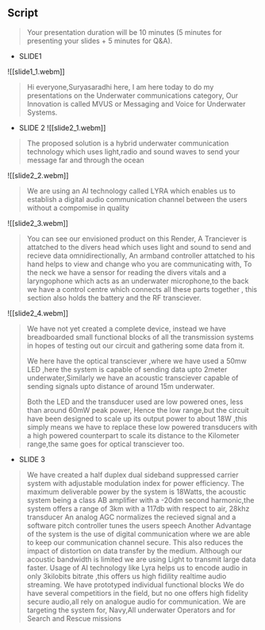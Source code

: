## Script
> Your presentation duration will be 10 minutes (5 minutes for presenting your slides + 5 minutes for Q&A).

- SLIDE1

![[slide1_1.webm]]
> Hi everyone,Suryasaradhi here, I am here today to do my presentations on the Underwater communications category, Our Innovation is called MVUS or Messaging and Voice for Underwater Systems.

- SLIDE 2
![[slide2_1.webm]]
> The proposed solution is a hybrid underwater communication technology which uses light,radio and sound waves to send your message far and through the ocean

![[slide2_2.webm]]
> We are using an AI technology called LYRA which enables us to establish a digital audio communication channel between the users without a compomise in quality

![[slide2_3.webm]]
> You can see our envisioned product on this Render,  A Tranciever is attatched to the divers head which uses light and sound to send and recieve data omnidirectionally, An armband controller attatched to his hand helps to view and change who you are communicating with, To the neck we have a sensor for reading the divers vitals and a laryngophone which acts as an underwater microphone,to the back we have a control centre which connects all these parts together , this section also holds the battery and the RF transciever.


![[slide2_4.webm]]
> We have not yet created a complete device, instead we have breadboarded small functional blocks of all the transmission systems in hopes of testing out our circuit and gathering some data from it.
>
> We here have the optical transciever ,where we have used a 50mw LED ,here the system is capable of sending data upto 2meter underwater,Similarly we have an acoustic transciever capable of sending signals upto distance of around 15m underwater.
> 
> Both the LED and the transducer used are low powered ones, less than around 60mW peak power, Hence the low range,but the circuit have been designed to scale up its output power to about 18W ,this simply means we have to replace these low powered transducers with a high powered counterpart to scale its distance to the Kilometer range,the same goes for optical transciever too.

- SLIDE 3

> We have created a half duplex dual sideband suppressed carrier system with adjustable modulation index for power efficiency.
> The maximum deliverable power by the system is 18Watts, the acoustic system being a class AB amplifier with a -20dm second harmonic,the system offers a range of 3km with a 117db with respect to air, 28khz transducer
> An analog AGC normalizes the recieved signal and a software  pitch  controller tunes the users speech 
> Another Advantage of the system is the use of digital communication where we are able to keep our communication channel secure. This also reduces the impact of distortion on data transfer by the medium.
> Although our acoustic bandwidth is limited we are using Light to transmit large data faster.
> Usage of AI technology like Lyra helps us to encode audio in only 3kilobits bitrate ,this offers us high fidility realtime audio streaming.
> We have prototyped individual functional blocks
> We do have several competitiors in the field, but no one offers high fidelity secure audio,all rely on analogue audio for communication.
> We are targeting the system for, Navy,All underwater Operators and for Search and Rescue missions
